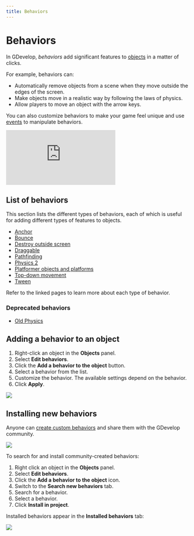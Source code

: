 ```yaml
---
title: Behaviors
---
```

# Behaviors

In GDevelop, _behaviors_ add significant features to [objects](/gdevelop5/objects) in a matter of clicks.

For example, behaviors can:

* Automatically remove objects from a scene when they move outside the edges of the screen.
* Make objects move in a realistic way by following the laws of physics.
* Allow players to move an object with the arrow keys.

You can also customize behaviors to make your game feel unique and use [events](/gdevelop5/events) to manipulate behaviors.

<div class="video-container">
  <iframe src="https://www.youtube.com/embed/-U8WFcpUmMg" frameborder="0" allowfullscreen></iframe>
</div>

## List of behaviors

This section lists the different types of behaviors, each of which is useful for adding different types of features to objects.

- [Anchor](/gdevelop5/behaviors/anchor)
- [Bounce](/gdevelop5/behaviors/bounce)
- [Destroy outside screen](/gdevelop5/behaviors/destroyoutside)
- [Draggable](/gdevelop5/behaviors/draggable)
- [Pathfinding](/gdevelop5/behaviors/pathfinding)
- [Physics 2](/gdevelop5/behaviors/physics2)
- [Platformer objects and platforms](/gdevelop5/behaviors/platformer)
- [Top-down movement](/gdevelop5/behaviors/topdown)
- [Tween](/gdevelop5/behaviors/tween)

Refer to the linked pages to learn more about each type of behavior.

### Deprecated behaviors

- [Old Physics](/gdevelop5/behaviors/physics)

## Adding a behavior to an object

1. Right-click an object in the **Objects** panel.
2. Select **Edit behaviors**.
3. Click the **Add a behavior to the object** button.
4. Select a behavior from the list.
5. Customize the behavior. The available settings depend on the behavior.
6. Click **Apply**.

![](/gdevelop5/behaviors-demo-create.gif)

## Installing new behaviors

Anyone can [create custom behaviors](/gdevelop5/behaviors/events-based-behaviors) and share them with the GDevelop community.

![](pasted/20230305-104957.png)

To search for and install community-created behaviors:

1. Right click an object in the **Objects** panel.
2. Select **Edit behaviors**.
4. Click the **Add a behavior to the object** icon.
5. Switch to the **Search new behaviors** tab.
6. Search for a behavior.
7. Select a behavior.
8. Click **Install in project**.

Installed behaviors appear in the **Installed behaviors** tab:

![](pasted/20230305-105029.png)

